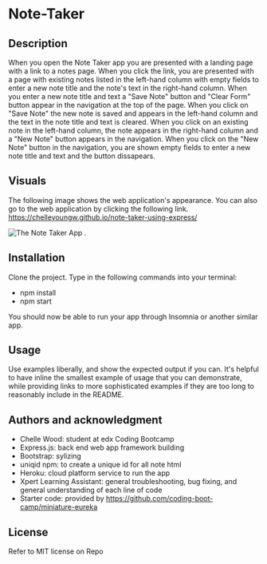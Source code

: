 # Note-Taker

## Description
When you open the Note Taker app you are presented with a landing page with a link to a notes page. When you click the link, you are presented with a page with existing notes listed in the left-hand column with empty fields to enter a new note title and the note's text in the right-hand column. When you enter a new note title and text a "Save Note" button and "Clear Form" button appear in the navigation at the top of the page. When you click on "Save Note" the new note is saved and appears in the left-hand column and the text in the note title and text is cleared. When you click on an existing note in the left-hand column, the note appears in the right-hand column and a "New Note" button appears in the navigation. When you click on the "New Note" button in the navigation, you are shown empty fields to enter a new note title and text and the button dissapears.

## Visuals
The following image shows the web application's appearance. You can also go to the web application by clicking the following link. https://chelleyoungw.github.io/note-taker-using-express/

![The Note Taker App .](./assets/images/INSERT-PIC-FILE-NAME-HERE.png)

## Installation
Clone the project. Type in the following commands into your terminal:
- npm install
- npm start

You should now be able to run your app through Insomnia or another similar app.

## Usage
Use examples liberally, and show the expected output if you can. It's helpful to have inline the smallest example of usage that you can demonstrate, while providing links to more sophisticated examples if they are too long to reasonably include in the README.

## Authors and acknowledgment
- Chelle Wood: student at edx Coding Bootcamp
- Express.js: back end web app framework building
- Bootstrap: sylizing
- uniqid npm: to create a unique id for all note html
- Heroku: cloud platform service to run the app
- Xpert Learning Assistant: general troubleshooting, bug fixing, and general understanding of each line of code
- Starter code: provided by https://github.com/coding-boot-camp/miniature-eureka

## License
Refer to MIT license on Repo
